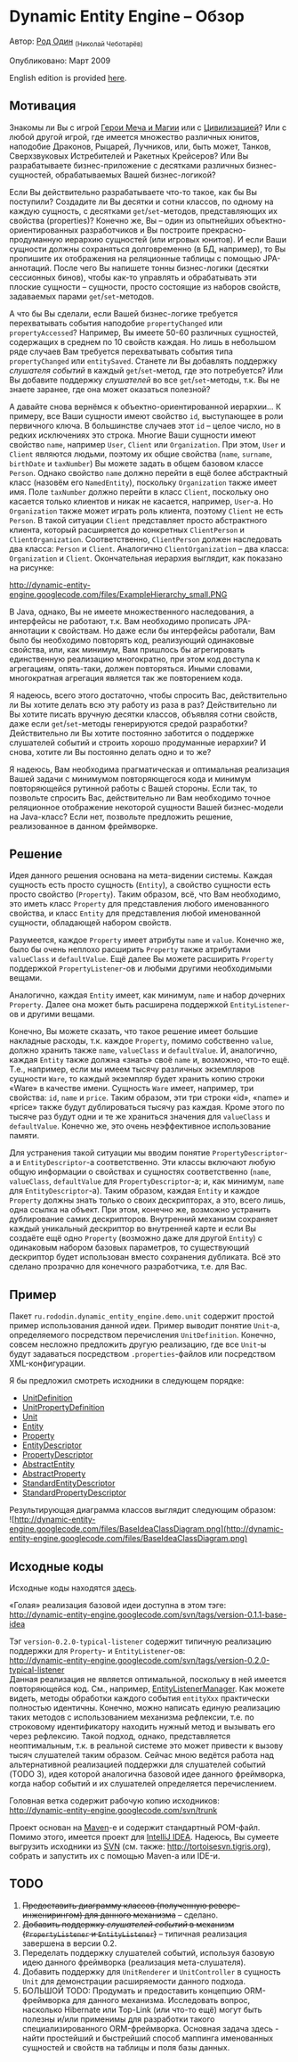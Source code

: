 # Dynamic Entity Engine – Обзор #

Автор: [Род Один](mailto:rododin@gmail.com) <sub>(Николай Чеботарёв)</sub>

Опубликовано: Март 2009

English edition is provided [here](http://code.google.com/p/dynamic-entity-engine).

## Мотивация ##

Знакомы ли Вы с игрой [Герои Меча и Магии](http://ru.wikipedia.org/wiki/Heroes_of_Might_and_Magic) или с [Цивилизацией](http://ru.wikipedia.org/wiki/Civilization_IV)? Или с любой другой игрой, где имеется множество различных юнитов, наподобие Драконов, Рыцарей, Лучников, или, быть может, Танков, Сверхзвуковых Истребителей и Ракетных Крейсеров? Или Вы разрабатываете бизнес-приложение с десятками различных бизнес-сущностей, обрабатываемых Вашей бизнес-логикой?

Если Вы действительно разрабатываете что-то такое, как бы Вы поступили?
Создадите ли Вы десятки и сотни классов, по одному на каждую сущность, с десятками `get`/`set`-методов, представляющих их свойства (properties)? Конечно же, Вы – один из опытнейших объектно-ориентированных разработчиков и Вы построите прекрасно-продуманную иерархию сущностей (или игровых юнитов). И если Ваши сущности должны сохраняться долговременно (в БД, например), то Вы пропишите их отображения на реляционные таблицы с помощью JPA-аннотаций. После чего Вы напишете тонны бизнес-логики (десятки сессионных бинов), чтобы как-то управлять и обрабатывать эти плоские сущности – сущности, просто состоящие из наборов свойств, задаваемых парами `get`/`set`-методов.

А что бы Вы сделали, если Вашей бизнес-логике требуется перехватывать события наподобие `propertyChanged` или `propertyAccessed`? Например, Вы имеете 50-60 различных сущностей, содержащих в среднем по 10 свойств каждая. Но лишь в небольшом ряде случаев Вам требуется перехватывать события типа `propertyChanged` или `entitySaved`. Станете ли Вы добавлять поддержку _слушателя событий_ в каждый `get`/`set`-метод, где это потребуется? Или Вы добавите поддержку _слушателей_ во все `get`/`set`-методы, т.к. Вы не знаете заранее, где она может оказаться полезной?

А давайте снова вернёмся к объектно-ориентированной иерархии… К примеру, все Ваши сущности имеют свойство `id`, выступающее в роли первичного ключа. В большинстве случаев этот `id` – целое число, но в редких исключениях это строка. Многие Ваши сущности имеют свойство `name`, например `User`, `Client` или `Organization`. При этом, `User` и `Client` являются людьми, поэтому их общие свойства (`name`, `surname`, `birthDate` и `taxNumber`) Вы можете задать в общем базовом классе `Person`. Однако свойство `name` должно перейти в ещё более абстрактный класс (назовём его `NamedEntity`), поскольку `Organization` также имеет имя. Поле `taxNumber` должно перейти в класс `Client`, поскольку оно касается только клиентов и никак не касается, например, `User`-а. Но `Organization` также может играть роль клиента, поэтому `Client` не есть `Person`. В такой ситуации `Client` представляет просто абстрактного клиента, который расширяется до конкретных `ClientPerson` и `ClientOrganization`. Соответственно, `ClientPerson` должен наследовать два класса: `Person` и `Client`. Аналогично `ClientOrganization` – два класса: `Organization` и `Client`. Окончательная иерархия выглядит, как показано на рисунке:

http://dynamic-entity-engine.googlecode.com/files/ExampleHierarchy_small.PNG

В Java, однако, Вы не имеете множественного наследования, а интерфейсы не работают, т.к. Вам необходимо прописать JPA-аннотации к свойствам. Но даже если бы интерфейсы работали, Вам было бы необходимо повторять код, реализующий одинаковые свойства, или, как минимум, Вам  пришлось бы агрегировать единственную реализацию многократно, при этом код доступа к агрегациям, опять-таки, должен повторяться. Иными словами, многократная агрегация является так же повторением кода.

Я надеюсь, всего этого достаточно, чтобы спросить Вас, действительно ли Вы хотите делать всю эту работу из раза в раз? Действительно ли Вы хотите писать вручную десятки классов, объявляя сотни свойств, даже если `get`/`set`-методы генерируются средой разработки? Действительно ли Вы хотите постоянно заботится о поддержке слушателей событий и строить хорошо продуманные иерархии? И снова, хотите ли Вы постоянно делать одно и то же?

Я надеюсь, Вам необходима прагматическая и оптимальная реализация Вашей задачи с минимумом повторяющегося кода и минимум повторяющейся рутинной работы с Вашей стороны. Если так, то позвольте спросить Вас, действительно ли Вам необходимо точное реляционное отображение некоторой сущности Вашей бизнес-модели на Java-класс? Если нет, позвольте предложить решение, реализованное в данном фреймворке.

## Решение ##

Идея данного решения основана на мета-видении системы. Каждая сущность есть просто сущность (`Entity`), а свойство сущности есть просто свойство (`Property`). Таким образом, всё, что Вам необходимо, это иметь класс `Property` для представления любого именованного свойства, и класс `Entity` для представления любой именованной сущности, обладающей набором свойств.

Разумеется, каждое `Property` имеет атрибуты `name` и `value`. Конечно же, было бы очень неплохо расширить `Property` также атрибутами `valueClass` и `defaultValue`. Ещё далее Вы можете расширить `Property` поддержкой `PropertyListener`-ов и любыми другими необходимыми вещами.

Аналогично, каждая `Entity` имеет, как минимум, `name` и набор дочерних `Property`. Далее она может быть расширена поддержкой `EntityListener`-ов и другими вещами.

Конечно, Вы можете сказать, что такое решение имеет большие накладные расходы, т.к. каждое `Property`, помимо собственно `value`, должно хранить также `name`, `valueClass` и `defaultValue`. И, аналогично, каждая `Entity` также должна «знать» своё `name` и, возможно, что-то ещё. Т.е., например, если мы имеем тысячу различных экземпляров сущности `Ware`, то каждый экземпляр будет хранить копию строки «Ware» в качестве имени. Сущность `Ware` имеет, например, три свойства: `id`, `name` и `price`. Таким образом, эти три строки «id», «name» и «price» также будут дублироваться тысячу раз каждая. Кроме этого по тысяче раз будут одни и те же храниться значения для `valueClass` и `defaultValue`. Конечно же, это очень неэффективное использование памяти.

Для устранения такой ситуации мы вводим понятие `PropertyDescriptor`-а и `EntityDescriptor`-а соответственно. Эти классы включают любую общую информации о свойствах и сущностях соответственно (`name`, `valueClass`, `defaultValue` для `PropertyDescriptor`-а; и, как минимум, `name` для `EntityDescriptor`-а). Таким образом, каждая `Entity` и каждое `Property` должны знать только о своих дескрипторах, а это, всего лишь, одна ссылка на объект. При этом, конечно же, возможно устранить дублирование самих дескрипторов. Внутренний механизм сохраняет каждый уникальный дескриптор во внутренней карте и если Вы создаёте ещё одно `Property` (возможно даже для другой `Entity`) с одинаковым набором базовых параметров, то существующий дескриптор будет использован вместо сохранения дубликата. Всё это сделано прозрачно для конечного разработчика, т.е. для Вас.

## Пример ##

Пакет `ru.rododin.dynamic_entity_engine.demo.unit` содержит простой пример использования данной идеи. Пример выводит понятие `Unit`-а, определяемого посредством перечисления `UnitDefinition`. Конечно, совсем несложно предложить другую реализацию, где все `Unit`-ы будут задаваться посредством `.properties`-файлов или посредством XML-конфигурации.

Я бы предложил смотреть исходники в следующем порядке:
  * [UnitDefinition](http://code.google.com/p/dynamic-entity-engine/source/browse/tags/version-0.1.1-base-idea/src/main/java/ru/rododin/dynamic_entity_engine/demo/unit/UnitDefinition.java)
  * [UnitPropertyDefinition](http://code.google.com/p/dynamic-entity-engine/source/browse/tags/version-0.1.1-base-idea/src/main/java/ru/rododin/dynamic_entity_engine/demo/unit/UnitPropertyDefinition.java)
  * [Unit](http://code.google.com/p/dynamic-entity-engine/source/browse/tags/version-0.1.1-base-idea/src/main/java/ru/rododin/dynamic_entity_engine/demo/unit/Unit.java)
  * [Entity](http://code.google.com/p/dynamic-entity-engine/source/browse/tags/version-0.1.1-base-idea/src/main/java/ru/rododin/dynamic_entity_engine/entity/Entity.java)
  * [Property](http://code.google.com/p/dynamic-entity-engine/source/browse/tags/version-0.1.1-base-idea/src/main/java/ru/rododin/dynamic_entity_engine/entity/Property.java)
  * [EntityDescriptor](http://code.google.com/p/dynamic-entity-engine/source/browse/tags/version-0.1.1-base-idea/src/main/java/ru/rododin/dynamic_entity_engine/entity/EntityDescriptor.java)
  * [PropertyDescriptor](http://code.google.com/p/dynamic-entity-engine/source/browse/tags/version-0.1.1-base-idea/src/main/java/ru/rododin/dynamic_entity_engine/entity/PropertyDescriptor.java)
  * [AbstractEntity](http://code.google.com/p/dynamic-entity-engine/source/browse/tags/version-0.1.1-base-idea/src/main/java/ru/rododin/dynamic_entity_engine/entity/impl/AbstractEntity.java)
  * [AbstractProperty](http://code.google.com/p/dynamic-entity-engine/source/browse/tags/version-0.1.1-base-idea/src/main/java/ru/rododin/dynamic_entity_engine/entity/impl/AbstractProperty.java)
  * [StandardEntityDescriptor](http://code.google.com/p/dynamic-entity-engine/source/browse/tags/version-0.1.1-base-idea/src/main/java/ru/rododin/dynamic_entity_engine/entity/impl/StandardEntityDescriptor.java)
  * [StandardPropertyDescriptor](http://code.google.com/p/dynamic-entity-engine/source/browse/tags/version-0.1.1-base-idea/src/main/java/ru/rododin/dynamic_entity_engine/entity/impl/StandardPropertyDescriptor.java)

Результирующая диаграмма классов выглядит следующим образом: <br />
![http://dynamic-entity-engine.googlecode.com/files/BaseIdeaClassDiagram.png](http://dynamic-entity-engine.googlecode.com/files/BaseIdeaClassDiagram.png)

## Исходные коды ##

Исходные коды находятся [здесь](http://code.google.com/p/dynamic-entity-engine/source/checkout).

«Голая» реализация базовой идеи доступна в этом тэге: <br />
http://dynamic-entity-engine.googlecode.com/svn/tags/version-0.1.1-base-idea

Тэг `version-0.2.0-typical-listener` содержит типичную реализацию поддержки для `Property`- и `EntityListener`-ов: <br />
http://dynamic-entity-engine.googlecode.com/svn/tags/version-0.2.0-typical-listener <br />
Данная реализация не является оптимальной, поскольку в ней имеется повторяющейся код. См., например, [EntityListenerManager](http://code.google.com/p/dynamic-entity-engine/source/browse/tags/version-0.2.0-typical-listener/src/main/java/ru/rododin/dynamic_entity_engine/entity/impl/EntityListenerManager.java). Как можете видеть, методы обработки каждого события `entityXxx` практически полностью идентичны. Конечно, можно написать единую реализацию таких методов с использованием механизма рефлексии, т.е. по строковому идентификатору находить нужный метод и вызывать его через рефлексию. Такой подход, однако, представляется неоптимальным, т.к. в реальной системе это может привести к вызову тысяч слушателей таким образом. Сейчас мною ведётся работа над альтернативной реализацией поддержки для слушателей событий (TODO 3), идея которой аналогична базовой идее данного фреймворка, когда набор событий и их слушателей определяется перечислением.

Головная ветка содержит рабочую копию исходников: <br />
http://dynamic-entity-engine.googlecode.com/svn/trunk <br />

Проект основан на [Maven](http://maven.apache.org)-е и содержит стандартный POM-файл. Помимо этого, имеется проект для [IntelliJ IDEA](http://www.jetbrains.com/idea). Надеюсь, Вы сумеете выгрузить исходники из [SVN](http://ru.wikipedia.org/wiki/Subversion) (см. также: http://tortoisesvn.tigris.org), собрать и запустить их с помощью Maven-а или IDE-и.

## TODO ##

  1. ~~Предоставить диаграмму классов (полученную реверс-инженирингом) для данного механизма~~ – сделано.
  1. ~~Добавить поддержку _слушателей событий_ в механизм (`PropertyListener` и `EntityListener`)~~ – типичная реализация завершена в версии 0.2.
  1. Переделать поддержку слушателей событий, используя базовую идею данного фреймворка (реализация мета-слушателя).
  1. Добавить поддержку для `UnitRenderer` и `UnitController` в сущность `Unit` для демонстрации расширяемости данного подхода.
  1. БОЛЬШОЙ TODO: Продумать и предоставить концепцию ORM-фреймворка для данного механизма. Исследовать вопрос, насколько Hibernate или Top-Link (или что-то ещё) могут быть полезны и/или применимы для разработки такого специализированного ORM-фреймворка. Основная задача здесь - найти простейший и быстрейший способ маппинга именованных сущностей и свойств на таблицы и поля базы данных.